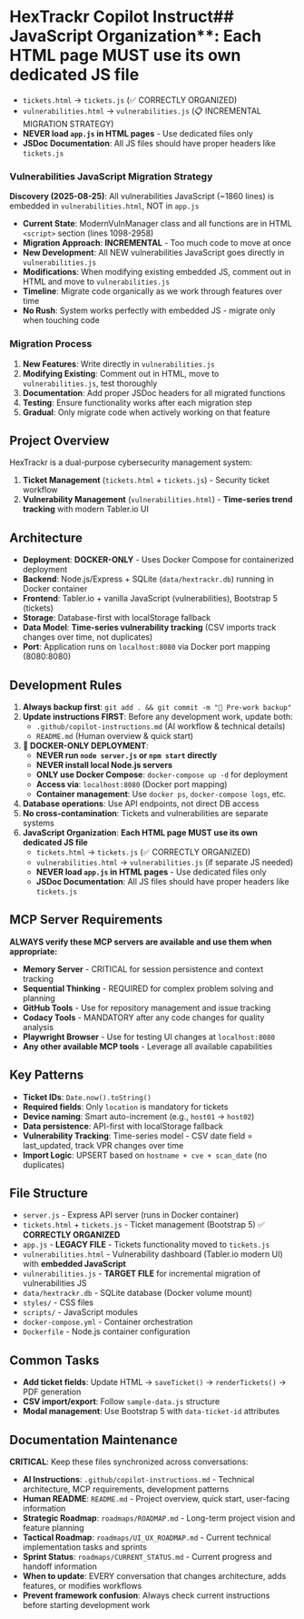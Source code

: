 # HexTrackr Copilot Instruct## JavaScript Organization**: **Each HTML page MUST use its own dedicated JS file**
   - `tickets.html` → `tickets.js` (✅ CORRECTLY ORGANIZED)
   - `vulnerabilities.html` → `vulnerabilities.js` (📋 INCREMENTAL MIGRATION STRATEGY)
   - **NEVER load `app.js` in HTML pages** - Use dedicated files only
   - **JSDoc Documentation**: All JS files should have proper headers like `tickets.js`

### Vulnerabilities JavaScript Migration Strategy
**Discovery (2025-08-25)**: All vulnerabilities JavaScript (~1860 lines) is embedded in `vulnerabilities.html`, NOT in `app.js`
- **Current State**: ModernVulnManager class and all functions are in HTML `<script>` section (lines 1098-2958)
- **Migration Approach**: **INCREMENTAL** - Too much code to move at once
- **New Development**: All NEW vulnerabilities JavaScript goes directly in `vulnerabilities.js`
- **Modifications**: When modifying existing embedded JS, comment out in HTML and move to `vulnerabilities.js`
- **Timeline**: Migrate code organically as we work through features over time
- **No Rush**: System works perfectly with embedded JS - migrate only when touching code

### Migration Process
1. **New Features**: Write directly in `vulnerabilities.js`
2. **Modifying Existing**: Comment out in HTML, move to `vulnerabilities.js`, test thoroughly
3. **Documentation**: Add proper JSDoc headers for all migrated functions
4. **Testing**: Ensure functionality works after each migration step
5. **Gradual**: Only migrate code when actively working on that feature
## Project Overview
HexTrackr is a dual-purpose cybersecurity management system:
1. **Ticket Management** (`tickets.html` + `tickets.js`) - Security ticket workflow 
2. **Vulnerability Management** (`vulnerabilities.html`) - **Time-series trend tracking** with modern Tabler.io UI

## Architecture
- **Deployment**: **DOCKER-ONLY** - Uses Docker Compose for containerized deployment
- **Backend**: Node.js/Express + SQLite (`data/hextrackr.db`) running in Docker container
- **Frontend**: Tabler.io + vanilla JavaScript (vulnerabilities), Bootstrap 5 (tickets)
- **Storage**: Database-first with localStorage fallback
- **Data Model**: **Time-series vulnerability tracking** (CSV imports track changes over time, not duplicates)
- **Port**: Application runs on `localhost:8080` via Docker port mapping (8080:8080)

## Development Rules
1. **Always backup first**: `git add . && git commit -m "🔄 Pre-work backup"`
2. **Update instructions FIRST**: Before any development work, update both:
   - `.github/copilot-instructions.md` (AI workflow & technical details)
   - `README.md` (Human overview & quick start)
3. **🐳 DOCKER-ONLY DEPLOYMENT**: 
   - **NEVER run `node server.js` or `npm start` directly**
   - **NEVER install local Node.js servers**
   - **ONLY use Docker Compose**: `docker-compose up -d` for deployment
   - **Access via**: `localhost:8080` (Docker port mapping)
   - **Container management**: Use `docker ps`, `docker-compose logs`, etc.
4. **Database operations**: Use API endpoints, not direct DB access
5. **No cross-contamination**: Tickets and vulnerabilities are separate systems
6. **JavaScript Organization**: **Each HTML page MUST use its own dedicated JS file**
   - `tickets.html` → `tickets.js` (✅ CORRECTLY ORGANIZED)
   - `vulnerabilities.html` → `vulnerabilities.js` (if separate JS needed)
   - **NEVER load `app.js` in HTML pages** - Use dedicated files only
   - **JSDoc Documentation**: All JS files should have proper headers like `tickets.js`

## MCP Server Requirements
**ALWAYS verify these MCP servers are available and use them when appropriate:**
- **Memory Server** - CRITICAL for session persistence and context tracking
- **Sequential Thinking** - REQUIRED for complex problem solving and planning
- **GitHub Tools** - Use for repository management and issue tracking
- **Codacy Tools** - MANDATORY after any code changes for quality analysis
- **Playwright Browser** - Use for testing UI changes at `localhost:8080`
- **Any other available MCP tools** - Leverage all available capabilities

## Key Patterns
- **Ticket IDs**: `Date.now().toString()`
- **Required fields**: Only `location` is mandatory for tickets
- **Device naming**: Smart auto-increment (e.g., `host01` → `host02`)
- **Data persistence**: API-first with localStorage fallback
- **Vulnerability Tracking**: Time-series model - CSV date field = last_updated, track VPR changes over time
- **Import Logic**: UPSERT based on `hostname + cve + scan_date` (no duplicates)

## File Structure
- `server.js` - Express API server (runs in Docker container)
- `tickets.html` + `tickets.js` - Ticket management (Bootstrap 5) ✅ **CORRECTLY ORGANIZED**
- `app.js` - **LEGACY FILE** - Tickets functionality moved to `tickets.js`
- `vulnerabilities.html` - Vulnerability dashboard (Tabler.io modern UI) with **embedded JavaScript**
- `vulnerabilities.js` - **TARGET FILE** for incremental migration of vulnerabilities JS
- `data/hextrackr.db` - SQLite database (Docker volume mount)
- `styles/` - CSS files
- `scripts/` - JavaScript modules
- `docker-compose.yml` - Container orchestration
- `Dockerfile` - Node.js container configuration

## Common Tasks
- **Add ticket fields**: Update HTML → `saveTicket()` → `renderTickets()` → PDF generation
- **CSV import/export**: Follow `sample-data.js` structure
- **Modal management**: Use Bootstrap 5 with `data-ticket-id` attributes

## Documentation Maintenance
**CRITICAL**: Keep these files synchronized across conversations:
- **AI Instructions**: `.github/copilot-instructions.md` - Technical architecture, MCP requirements, development patterns
- **Human README**: `README.md` - Project overview, quick start, user-facing information  
- **Strategic Roadmap**: `roadmaps/ROADMAP.md` - Long-term project vision and feature planning
- **Tactical Roadmap**: `roadmaps/UI_UX_ROADMAP.md` - Current technical implementation tasks and sprints
- **Sprint Status**: `roadmaps/CURRENT_STATUS.md` - Current progress and handoff information
- **When to update**: EVERY conversation that changes architecture, adds features, or modifies workflows
- **Prevent framework confusion**: Always check current instructions before starting development work
